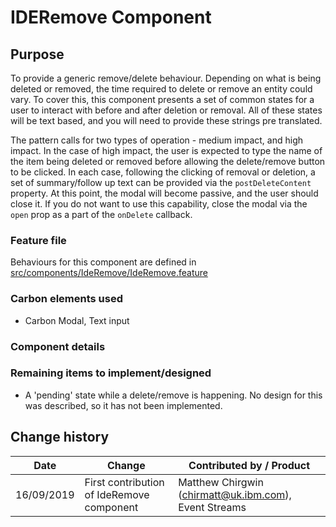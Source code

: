 # IDERemove Component

## Purpose

To provide a generic remove/delete behaviour. Depending on what is being deleted
or removed, the time required to delete or remove an entity could vary. To cover
this, this component presents a set of common states for a user to interact with
before and after deletion or removal. All of these states will be text based,
and you will need to provide these strings pre translated.

The pattern calls for two types of operation - medium impact, and high impact.
In the case of high impact, the user is expected to type the name of the item
being deleted or removed before allowing the delete/remove button to be clicked.
In each case, following the clicking of removal or deletion, a set of
summary/follow up text can be provided via the `postDeleteContent` property. At
this point, the modal will become passive, and the user should close it. If you
do not want to use this capability, close the modal via the `open` prop as a
part of the `onDelete` callback.

### Feature file

Behaviours for this component are defined in
[src/components/IdeRemove/IdeRemove.feature](./IdeRemove.feature)

### Carbon elements used

- Carbon Modal, Text input

### Component details

### Remaining items to implement/designed

- A 'pending' state while a delete/remove is happening. No design for this was
  described, so it has not been implemented.

## Change history

| Date       | Change                                    | Contributed by / Product                              |
| ---------- | ----------------------------------------- | ----------------------------------------------------- |
| 16/09/2019 | First contribution of IdeRemove component | Matthew Chirgwin (chirmatt@uk.ibm.com), Event Streams |
